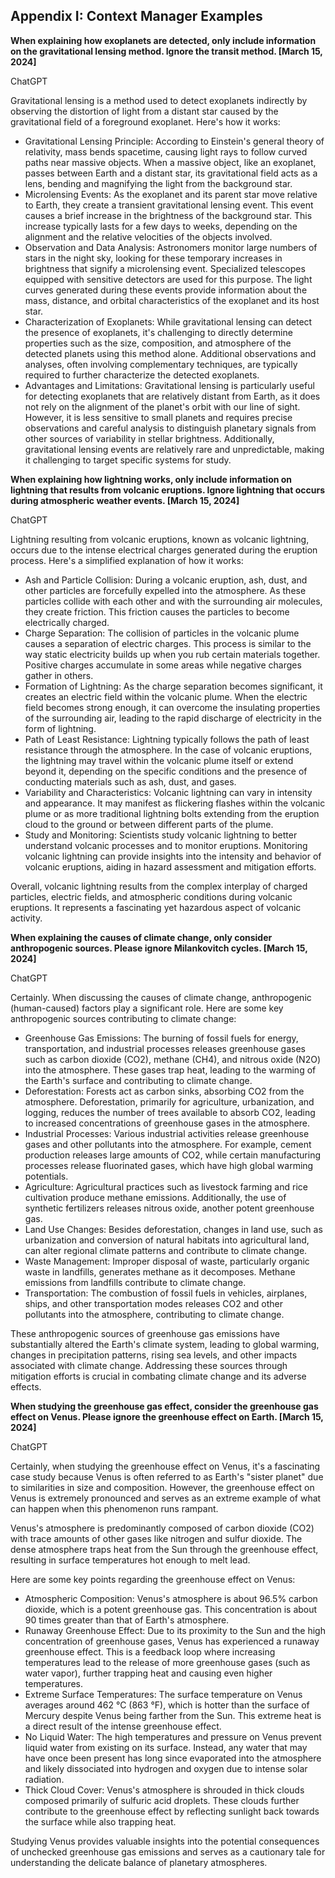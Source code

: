 ## Appendix I: Context Manager Examples

**When explaining how exoplanets are detected, only include information on the gravitational lensing method. Ignore the transit method. \[March 15, 2024\]**

ChatGPT

Gravitational lensing is a method used to detect exoplanets indirectly by observing the distortion of light from a distant star caused by the gravitational field of a foreground exoplanet. Here's how it works:

- Gravitational Lensing Principle: According to Einstein's general theory of relativity, mass bends spacetime, causing light rays to follow curved paths near massive objects. When a massive object, like an exoplanet, passes between Earth and a distant star, its gravitational field acts as a lens, bending and magnifying the light from the background star.
- Microlensing Events: As the exoplanet and its parent star move relative to Earth, they create a transient gravitational lensing event. This event causes a brief increase in the brightness of the background star. This increase typically lasts for a few days to weeks, depending on the alignment and the relative velocities of the objects involved.
- Observation and Data Analysis: Astronomers monitor large numbers of stars in the night sky, looking for these temporary increases in brightness that signify a microlensing event. Specialized telescopes equipped with sensitive detectors are used for this purpose. The light curves generated during these events provide information about the mass, distance, and orbital characteristics of the exoplanet and its host star.
- Characterization of Exoplanets: While gravitational lensing can detect the presence of exoplanets, it's challenging to directly determine properties such as the size, composition, and atmosphere of the detected planets using this method alone. Additional observations and analyses, often involving complementary techniques, are typically required to further characterize the detected exoplanets.
- Advantages and Limitations: Gravitational lensing is particularly useful for detecting exoplanets that are relatively distant from Earth, as it does not rely on the alignment of the planet's orbit with our line of sight. However, it is less sensitive to small planets and requires precise observations and careful analysis to distinguish planetary signals from other sources of variability in stellar brightness. Additionally, gravitational lensing events are relatively rare and unpredictable, making it challenging to target specific systems for study.

**When explaining how lightning works, only include information on lightning that results from volcanic eruptions. Ignore lightning that occurs during atmospheric weather events. \[March 15, 2024\]**

ChatGPT

Lightning resulting from volcanic eruptions, known as volcanic lightning, occurs due to the intense electrical charges generated during the eruption process. Here's a simplified explanation of how it works:

- Ash and Particle Collision: During a volcanic eruption, ash, dust, and other particles are forcefully expelled into the atmosphere. As these particles collide with each other and with the surrounding air molecules, they create friction. This friction causes the particles to become electrically charged.
- Charge Separation: The collision of particles in the volcanic plume causes a separation of electric charges. This process is similar to the way static electricity builds up when you rub certain materials together. Positive charges accumulate in some areas while negative charges gather in others.
- Formation of Lightning: As the charge separation becomes significant, it creates an electric field within the volcanic plume. When the electric field becomes strong enough, it can overcome the insulating properties of the surrounding air, leading to the rapid discharge of electricity in the form of lightning.
- Path of Least Resistance: Lightning typically follows the path of least resistance through the atmosphere. In the case of volcanic eruptions, the lightning may travel within the volcanic plume itself or extend beyond it, depending on the specific conditions and the presence of conducting materials such as ash, dust, and gases.
- Variability and Characteristics: Volcanic lightning can vary in intensity and appearance. It may manifest as flickering flashes within the volcanic plume or as more traditional lightning bolts extending from the eruption cloud to the ground or between different parts of the plume.
- Study and Monitoring: Scientists study volcanic lightning to better understand volcanic processes and to monitor eruptions. Monitoring volcanic lightning can provide insights into the intensity and behavior of volcanic eruptions, aiding in hazard assessment and mitigation efforts.

Overall, volcanic lightning results from the complex interplay of charged particles, electric fields, and atmospheric conditions during volcanic eruptions. It represents a fascinating yet hazardous aspect of volcanic activity.

**When explaining the causes of climate change, only consider anthropogenic sources. Please ignore Milankovitch cycles. \[March 15, 2024\]**

ChatGPT

Certainly. When discussing the causes of climate change, anthropogenic (human-caused) factors play a significant role. Here are some key anthropogenic sources contributing to climate change:

- Greenhouse Gas Emissions: The burning of fossil fuels for energy, transportation, and industrial processes releases greenhouse gases such as carbon dioxide (CO2), methane (CH4), and nitrous oxide (N2O) into the atmosphere. These gases trap heat, leading to the warming of the Earth's surface and contributing to climate change.
- Deforestation: Forests act as carbon sinks, absorbing CO2 from the atmosphere. Deforestation, primarily for agriculture, urbanization, and logging, reduces the number of trees available to absorb CO2, leading to increased concentrations of greenhouse gases in the atmosphere.
- Industrial Processes: Various industrial activities release greenhouse gases and other pollutants into the atmosphere. For example, cement production releases large amounts of CO2, while certain manufacturing processes release fluorinated gases, which have high global warming potentials.
- Agriculture: Agricultural practices such as livestock farming and rice cultivation produce methane emissions. Additionally, the use of synthetic fertilizers releases nitrous oxide, another potent greenhouse gas.
- Land Use Changes: Besides deforestation, changes in land use, such as urbanization and conversion of natural habitats into agricultural land, can alter regional climate patterns and contribute to climate change.
- Waste Management: Improper disposal of waste, particularly organic waste in landfills, generates methane as it decomposes. Methane emissions from landfills contribute to climate change.
- Transportation: The combustion of fossil fuels in vehicles, airplanes, ships, and other transportation modes releases CO2 and other pollutants into the atmosphere, contributing to climate change.

These anthropogenic sources of greenhouse gas emissions have substantially altered the Earth's climate system, leading to global warming, changes in precipitation patterns, rising sea levels, and other impacts associated with climate change. Addressing these sources through mitigation efforts is crucial in combating climate change and its adverse effects.

**When studying the greenhouse gas effect, consider the greenhouse gas effect on Venus. Please ignore the greenhouse effect on Earth. \[March 15, 2024\]**

ChatGPT

Certainly, when studying the greenhouse effect on Venus, it's a fascinating case study because Venus is often referred to as Earth's "sister planet" due to similarities in size and composition. However, the greenhouse effect on Venus is extremely pronounced and serves as an extreme example of what can happen when this phenomenon runs rampant.

Venus's atmosphere is predominantly composed of carbon dioxide (CO2) with trace amounts of other gases like nitrogen and sulfur dioxide. The dense atmosphere traps heat from the Sun through the greenhouse effect, resulting in surface temperatures hot enough to melt lead.

Here are some key points regarding the greenhouse effect on Venus:

- Atmospheric Composition: Venus's atmosphere is about 96.5% carbon dioxide, which is a potent greenhouse gas. This concentration is about 90 times greater than that of Earth's atmosphere.
- Runaway Greenhouse Effect: Due to its proximity to the Sun and the high concentration of greenhouse gases, Venus has experienced a runaway greenhouse effect. This is a feedback loop where increasing temperatures lead to the release of more greenhouse gases (such as water vapor), further trapping heat and causing even higher temperatures.
- Extreme Surface Temperatures: The surface temperature on Venus averages around 462 °C (863 °F), which is hotter than the surface of Mercury despite Venus being farther from the Sun. This extreme heat is a direct result of the intense greenhouse effect.
- No Liquid Water: The high temperatures and pressure on Venus prevent liquid water from existing on its surface. Instead, any water that may have once been present has long since evaporated into the atmosphere and likely dissociated into hydrogen and oxygen due to intense solar radiation.
- Thick Cloud Cover: Venus's atmosphere is shrouded in thick clouds composed primarily of sulfuric acid droplets. These clouds further contribute to the greenhouse effect by reflecting sunlight back towards the surface while also trapping heat.

Studying Venus provides valuable insights into the potential consequences of unchecked greenhouse gas emissions and serves as a cautionary tale for understanding the delicate balance of planetary atmospheres.